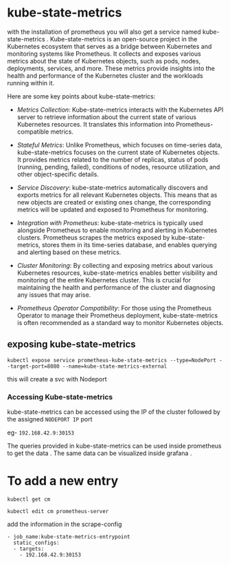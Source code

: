 # kube-state-metrics

with the installation of prometheus you will also get a service named kube-state-metrics . Kube-state-metrics is an open-source project in the Kubernetes ecosystem that serves as a bridge between Kubernetes and monitoring systems like Prometheus. It collects and exposes various metrics about the state of Kubernetes objects, such as pods, nodes, deployments, services, and more. These metrics provide insights into the health and performance of the Kubernetes cluster and the workloads running within it.

Here are some key points about kube-state-metrics:

- *Metrics Collection*: Kube-state-metrics interacts with the Kubernetes API server to retrieve information about the current state of various Kubernetes resources. It translates this information into Prometheus-compatible metrics.

- *Stateful Metrics*: Unlike Prometheus, which focuses on time-series data, kube-state-metrics focuses on the current state of Kubernetes objects. It provides metrics related to the number of replicas, status of pods (running, pending, failed), conditions of nodes, resource utilization, and other object-specific details.

- *Service Discovery*: kube-state-metrics automatically discovers and exports metrics for all relevant Kubernetes objects. This means that as new objects are created or existing ones change, the corresponding metrics will be updated and exposed to Prometheus for monitoring.

- *Integration with Prometheus*: kube-state-metrics is typically used alongside Prometheus to enable monitoring and alerting in Kubernetes clusters. Prometheus scrapes the metrics exposed by kube-state-metrics, stores them in its time-series database, and enables querying and alerting based on these metrics.

- *Cluster Monitoring*: By collecting and exposing metrics about various Kubernetes resources, kube-state-metrics enables better visibility and monitoring of the entire Kubernetes cluster. This is crucial for maintaining the health and performance of the cluster and diagnosing any issues that may arise.

- *Prometheus Operator Compatibility*: For those using the Prometheus Operator to manage their Prometheus deployment, kube-state-metrics is often recommended as a standard way to monitor Kubernetes objects.


## exposing kube-state-metrics 

`kubectl expose service prometheus-kube-state-metrics --type=NodePort --target-port=8080 --name=kube-state-metrics-external`

this will create a svc with Nodeport

### Accessing Kube-state-metrics

kube-state-metrics can be accessed using the IP of the cluster followed by the assigned `NODEPORT IP` port 

eg- `192.168.42.9:30153`

The queries provided in kube-state-metrics can be used inside prometheus to get the data . The same data can be visualized inside grafana .


# To add a new entry 

`kubectl get cm`

`kubectl edit cm prometheus-server`

add the information in the scrape-config 

```
- job_name:kube-state-metrics-entrypoint
  static_configs:
  - targets:
    - 192.168.42.9:30153  
```